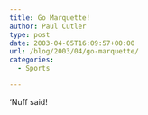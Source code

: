 ```yaml
---
title: Go Marquette!
author: Paul Cutler
type: post
date: 2003-04-05T16:09:57+00:00
url: /blog/2003/04/go-marquette/
categories:
  - Sports

---
```

&#8216;Nuff said!